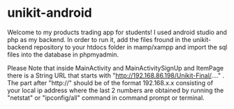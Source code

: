 # unikit-android
Welcome to my products trading app for students!
I used android studio and php as my backend. 
In order to run it, add the files fround in the unikit-backend repository to your htdocs folder in mamp/xampp and import the sql files into the database in phpmyadmin. 

Please Note that inside MainActivity and MainActivitySignUp and ItemPage there is a String URL that starts with "http://192.168.86.198/Unikit-Final/...." . The part after "http://" should be of the format 192.168.x.x consisting of your local ip address where the last 2 numbers are obtained by running the "netstat" or "ipconfig/all" command in command prompt or terminal. 
